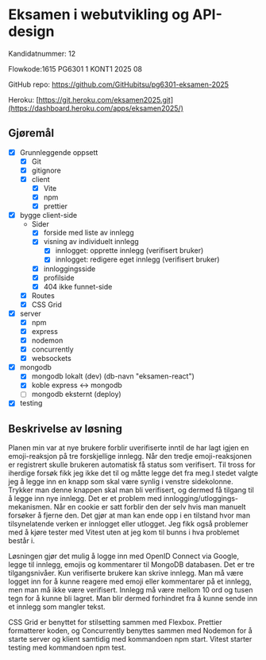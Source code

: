 # Eksamen i webutvikling og API-design

Kandidatnummer: 12

Flowkode:1615 PG6301 1 KONT1 2025 08

GitHub repo: https://github.com/GitHubitsu/pg6301-eksamen-2025

Heroku: [https://git.heroku.com/eksamen2025.git](https://dashboard.heroku.com/apps/eksamen2025/)

## Gjøremål

* [x] Grunnleggende oppsett
  * [x] Git
  * [x] gitignore
  * [x] client
    * [x] Vite
    * [x] npm
    * [x] prettier
* [x] bygge client-side
  * Sider
    * [x] forside med liste av innlegg
    * [x] visning av individuelt innlegg
      * [x] innlogget: opprette innlegg (verifisert bruker)
      * [x] innlogget: redigere eget innlegg (verifisert bruker)
    * [x] innloggingsside
    * [x] profilside
    * [x] 404 ikke funnet-side
  * [x] Routes
  * [x] CSS Grid
* [x] server
  * [x] npm
  * [x] express
  * [x] nodemon
  * [x] concurrently
  * [x] websockets
* [x] mongodb
  * [x] mongodb lokalt (dev) (db-navn "eksamen-react")
  * [x] koble express <-> mongodb
  * [ ] mongodb eksternt (deploy)
* [x] testing

## Beskrivelse av løsning

Planen min var at nye brukere forblir uverifiserte inntil de har lagt igjen en 
emoji-reaksjon på tre forskjellige innlegg. Når den tredje emoji-reaksjonen er
registrert skulle brukeren automatisk få status som verifisert. Til tross for
iherdige forsøk fikk jeg ikke det til og måtte legge det fra meg.I stedet valgte
jeg å legge inn en knapp som skal være synlig i venstre sidekolonne. Trykker man
denne knappen skal man bli verifisert, og dermed få tilgang til å legge inn
nye innlegg. Det er et problem med innlogging/utloggings-mekanismen. Når en cookie
er satt forblir den der selv hvis man manuelt forsøker å fjerne den. Det gjør at
man kan ende opp i en tilstand hvor man tilsynelatende verken er innlogget eller
utlogget. Jeg fikk også problemer med å kjøre tester med Vitest uten at jeg kom
til bunns i hva problemet består i.

Løsningen gjør det mulig å logge inn med OpenID Connect via Google, legge til
innlegg, emojis og kommentarer til MongoDB databasen.
Det er tre tilgangsnivåer. Kun verifiserte brukere kan skrive innlegg. Man må
være logget inn for å kunne reagere med emoji eller kommentarer på et innlegg, men
man må ikke være verifisert. Innlegg må være mellom 10 ord og tusen tegn for å 
kunne bli lagret. Man blir dermed forhindret fra å kunne sende inn et innlegg som
mangler tekst.

CSS Grid er benyttet for stilsetting sammen med Flexbox. Prettier formatterer koden, og
Concurrently benyttes sammen med Nodemon for å starte server og klient samtidig med
kommandoen npm start. Vitest starter testing med kommandoen npm test.
